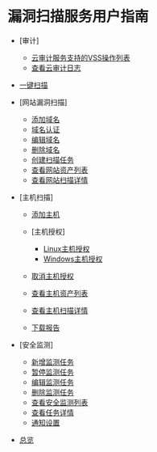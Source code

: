 # 漏洞扫描服务用户指南

-   [审计]
    -   [云审计服务支持的VSS操作列表](云审计服务支持的VSS操作列表.md)
    -   [查看云审计日志](查看云审计日志.md)

-   [一键扫描](一键扫描.md)
-   [网站漏洞扫描]
    -   [添加域名](添加域名.md)
    -   [域名认证](域名认证.md)
    -   [编辑域名](编辑域名.md)
    -   [删除域名](删除域名.md)
    -   [创建扫描任务](创建扫描任务.md)
    -   [查看网站资产列表](查看网站资产列表.md)
    -   [查看网站扫描详情](查看网站扫描详情.md)

-   [主机扫描]
    -   [添加主机](添加主机.md)
    -   [主机授权]
        -   [Linux主机授权](Linux主机授权.md)
        -   [Windows主机授权](Windows主机授权.md)

    -   [取消主机授权](取消主机授权.md)
    -   [查看主机资产列表](查看主机资产列表.md)
    -   [查看主机扫描详情](查看主机扫描详情.md)
    -   [下载报告](下载报告.md)

-   [安全监测]
    -   [新增监测任务](新增监测任务.md)
    -   [暂停监测任务](暂停监测任务.md)
    -   [编辑监测任务](编辑监测任务.md)
    -   [删除监测任务](删除监测任务.md)
    -   [查看安全监测列表](查看安全监测列表.md)
    -   [查看任务详情](查看任务详情.md)
    -   [通知设置](通知设置.md)

-   [总览](总览.md)

